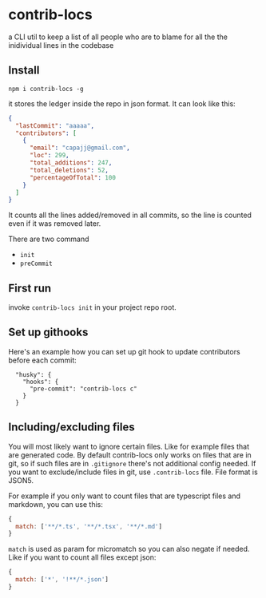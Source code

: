 # contrib-locs

a CLI util to keep a list of all people who are to blame for all the the inidividual lines in the codebase

## Install

```
npm i contrib-locs -g
```

it stores the ledger inside the repo in json format. It can look like this:

```json
{
  "lastCommit": "aaaaa",
  "contributors": [
    {
      "email": "capajj@gmail.com",
      "loc": 299,
      "total_additions": 247,
      "total_deletions": 52,
      "percentageOfTotal": 100
    }
  ]
}
```

It counts all the lines added/removed in all commits, so the line is counted even if it was removed later.

There are two command

- `init`
- `preCommit`

## First run

invoke `contrib-locs init` in your project repo root.

## Set up githooks

Here's an example how you can set up git hook to update contributors before each commit:

```
  "husky": {
    "hooks": {
      "pre-commit": "contrib-locs c"
    }
  }
```

## Including/excluding files

You will most likely want to ignore certain files. Like for example files that are generated code.
By default contrib-locs only works on files that are in git, so if such files are in `.gitignore` there's not additional config needed.
If you want to exclude/include files in git, use `.contrib-locs` file. File format is JSON5.

For example if you only want to count files that are typescript files and markdown, you can use this:

```js
{
  match: ['**/*.ts', '**/*.tsx', '**/*.md']
}
```

`match` is used as param for micromatch so you can also negate if needed. Like if you want to count all files except json:

```js
{
  match: ['*', '!**/*.json']
}
```
